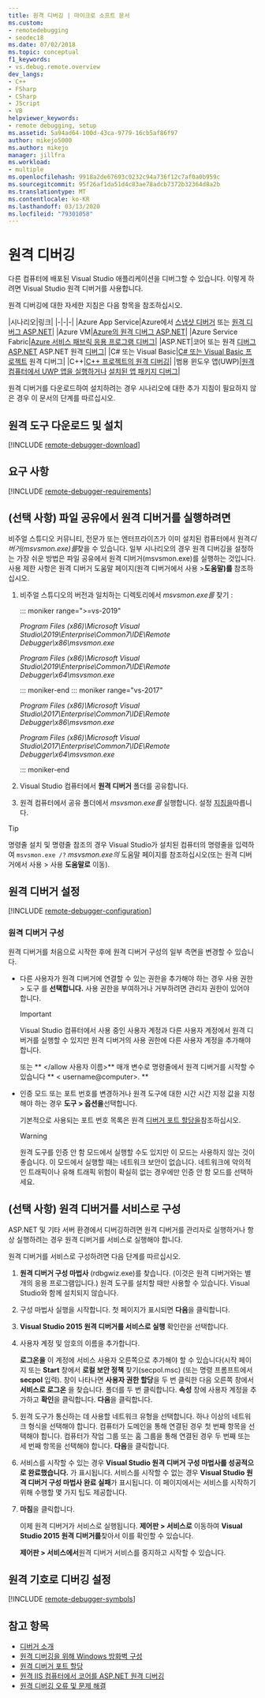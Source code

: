 ```yaml
---
title: 원격 디버깅 | 마이크로 소프트 문서
ms.custom:
- remotedebugging
- seodec18
ms.date: 07/02/2018
ms.topic: conceptual
f1_keywords:
- vs.debug.remote.overview
dev_langs:
- C++
- FSharp
- CSharp
- JScript
- VB
helpviewer_keywords:
- remote debugging, setup
ms.assetid: 5a94ad64-100d-43ca-9779-16cb5af86f97
author: mikejo5000
ms.author: mikejo
manager: jillfra
ms.workload:
- multiple
ms.openlocfilehash: 9918a2de67693c0232c94a736f12c7af0a0b959c
ms.sourcegitcommit: 95f26af1da51d4c83ae78adcb7372b32364d8a2b
ms.translationtype: MT
ms.contentlocale: ko-KR
ms.lasthandoff: 03/13/2020
ms.locfileid: "79301058"
---
```

# <a name="remote-debugging"></a>원격 디버깅
다른 컴퓨터에 배포된 Visual Studio 애플리케이션을 디버그할 수 있습니다. 이렇게 하려면 Visual Studio 원격 디버거를 사용합니다.

원격 디버깅에 대한 자세한 지침은 다음 항목을 참조하십시오.

|시나리오|링크|
|-|-|-|
|Azure App Service|Azure에서 [스냅샷 디버거](../debugger/debug-live-azure-applications.md) 또는 [원격 디버그 ASP.NET](../debugger/remote-debugging-azure.md)|
|Azure VM|[Azure의 원격 디버그 ASP.NET](../debugger/remote-debugging-azure.md)|
|Azure Service Fabric|[Azure 서비스 패브릭 응용 프로그램 디버그](/azure/service-fabric/service-fabric-debugging-your-application#debug-a-remote-service-fabric-application)|
|ASP.NET|코어 또는 원격 [디버그 ASP.NET](../debugger/remote-debugging-aspnet-on-a-remote-iis-7-5-computer.md) ASP.NET 원격 [디버그](../debugger/remote-debugging-aspnet-on-a-remote-iis-computer.md)|
|C# 또는 Visual Basic|[C# 또는 Visual Basic 프로젝트](../debugger/remote-debugging-csharp.md) 원격 디버그|
|C++|[C++ 프로젝트의 원격 디버깅](../debugger/remote-debugging-cpp.md)|
|범용 윈도우 앱(UWP)|[원격 컴퓨터에서 UWP 앱을 실행하거나](../debugger/run-windows-store-apps-on-a-remote-machine.md) [설치된 앱 패키지 디버그](../debugger/debug-installed-app-package.md)|

원격 디버거를 다운로드하여 설치하려는 경우 시나리오에 대한 추가 지침이 필요하지 않은 경우 이 문서의 단계를 따르십시오.

## <a name="download-and-install-the-remote-tools"></a>원격 도구 다운로드 및 설치

[!INCLUDE [remote-debugger-download](../debugger/includes/remote-debugger-download.md)]

## <a name="requirements"></a><a name="requirements_msvsmon"></a>요구 사항

[!INCLUDE [remote-debugger-requirements](../debugger/includes/remote-debugger-requirements.md)]

## <a name="optional-to-run-the-remote-debugger-from-a-file-share"></a><a name="fileshare_msvsmon"></a>(선택 사항) 파일 공유에서 원격 디버거를 실행하려면

비주얼 스튜디오 커뮤니티, 전문가 또는 엔터프라이즈가 이미 설치된 컴퓨터에서 원격*디버거(msvsmon.exe)를*찾을 수 있습니다. 일부 시나리오의 경우 원격 디버깅을 설정하는 가장 쉬운 방법은 파일 공유에서 원격 디버거(msvsmon.exe)를 실행하는 것입니다. 사용 제한 사항은 원격 디버거 도움말 페이지(원격 디버거에서 사용 >**도움말)를** 참조하십시오.

1. 비주얼 스튜디오의 버전과 일치하는 디렉토리에서 *msvsmon.exe를* 찾기 :

   ::: moniker range=">=vs-2019"

   *Program Files (x86)\Microsoft Visual Studio\2019\Enterprise\Common7\IDE\Remote Debugger\x86\msvsmon.exe*

   *Program Files (x86)\Microsoft Visual Studio\2019\Enterprise\Common7\IDE\Remote Debugger\x64\msvsmon.exe*

   ::: moniker-end
   ::: moniker range="vs-2017"

   *Program Files (x86)\Microsoft Visual Studio\2017\Enterprise\Common7\IDE\Remote Debugger\x86\msvsmon.exe*

   *Program Files (x86)\Microsoft Visual Studio\2017\Enterprise\Common7\IDE\Remote Debugger\x64\msvsmon.exe*

   ::: moniker-end

2. Visual Studio 컴퓨터에서 **원격 디버거** 폴더를 공유합니다.

3. 원격 컴퓨터에서 공유 폴더에서 *msvsmon.exe를* 실행합니다. 설정 [지침을](#bkmk_setup)따릅니다.

> [!TIP]
> 명령줄 설치 및 명령줄 참조의 경우 Visual Studio가 설치된 컴퓨터의 명령줄을 입력하여 ``msvsmon.exe /?`` *msvsmon.exe의* 도움말 페이지를 참조하십시오(또는 원격 디버거에서 사용 > 사용 **도움말로** 이동).

## <a name="set-up-the-remote-debugger"></a><a name="bkmk_setup"></a>원격 디버거 설정

[!INCLUDE [remote-debugger-configuration](../debugger/includes/remote-debugger-configuration.md)]

### <a name="configure-the-remote-debugger"></a><a name="configure_msvsmon"></a> 원격 디버거 구성
원격 디버거를 처음으로 시작한 후에 원격 디버거 구성의 일부 측면을 변경할 수 있습니다.

- 다른 사용자가 원격 디버거에 연결할 수 있는 권한을 추가해야 하는 경우 사용 권한 > 도구 를 **선택합니다.** 사용 권한을 부여하거나 거부하려면 관리자 권한이 있어야 합니다.

     > [!IMPORTANT]
     > Visual Studio 컴퓨터에서 사용 중인 사용자 계정과 다른 사용자 계정에서 원격 디버거를 실행할 수 있지만 원격 디버거의 사용 권한에 다른 사용자 계정을 추가해야 합니다.

     또는 ** \</allow 사용자 이름>** 매개 변수로 명령줄에서 원격 디버거를 시작할 수 있습니다 ** \< username@computer>. **

- 인증 모드 또는 포트 번호를 변경하거나 원격 도구에 대한 시간 시간 지정 값을 지정해야 하는 경우 **도구 > 옵션을**선택합니다.

     기본적으로 사용되는 포트 번호 목록은 원격 [디버거 포트 할당을](../debugger/remote-debugger-port-assignments.md)참조하십시오.

     > [!WARNING]
     > 원격 도구를 인증 안 함 모드에서 실행할 수도 있지만 이 모드는 사용하지 않는 것이 좋습니다. 이 모드에서 실행할 때는 네트워크 보안이 없습니다. 네트워크에 악의적인 트래픽이나 유해 트래픽 위험이 확실히 없는 경우에만 인증 안 함 모드를 선택하세요.

## <a name="optional-configure-the-remote-debugger-as-a-service"></a><a name="bkmk_configureService"></a>(선택 사항) 원격 디버거를 서비스로 구성
ASP.NET 및 기타 서버 환경에서 디버깅하려면 원격 디버거를 관리자로 실행하거나 항상 실행하려는 경우 원격 디버거를 서비스로 실행해야 합니다.

 원격 디버거를 서비스로 구성하려면 다음 단계를 따르십시오.

1. **원격 디버거 구성 마법사** (rdbgwiz.exe)를 찾습니다. (이것은 원격 디버거와는 별개의 응용 프로그램입니다.) 원격 도구를 설치할 때만 사용할 수 있습니다. Visual Studio와 함께 설치되지 않습니다.

2. 구성 마법사 실행을 시작합니다. 첫 페이지가 표시되면 **다음**을 클릭합니다.

3. **Visual Studio 2015 원격 디버거를 서비스로 실행** 확인란을 선택합니다.

4. 사용자 계정 및 암호의 이름을 추가합니다.

    **로그온을** 이 계정에 서비스 사용자 오른쪽으로 추가해야 할 수 있습니다(시작 페이지 또는 **Start** 창에서 **로컬 보안 정책** 찾기(secpol.msc) (또는 명령 프롬프트에서 **secpol** 입력). 창이 나타나면 **사용자 권한 할당**을 두 번 클릭한 다음 오른쪽 창에서 **서비스로 로그온** 을 찾습니다. 폴더를 두 번 클릭합니다. **속성** 창에 사용자 계정을 추가하고 **확인**을 클릭합니다. **다음**을 클릭합니다.

5. 원격 도구가 통신하는 데 사용할 네트워크 유형을 선택합니다. 하나 이상의 네트워크 형식을 선택해야 합니다. 컴퓨터가 도메인을 통해 연결된 경우 첫 번째 항목을 선택해야 합니다. 컴퓨터가 작업 그룹 또는 홈 그룹을 통해 연결된 경우 두 번째 또는 세 번째 항목을 선택해야 합니다. **다음**을 클릭합니다.

6. 서비스를 시작할 수 있는 경우 **Visual Studio 원격 디버거 구성 마법사를 성공적으로 완료했습니다.** 가 표시됩니다. 서비스를 시작할 수 없는 경우 **Visual Studio 원격 디버거 구성 마법사 완료 실패**가 표시됩니다. 이 페이지에서는 서비스를 시작하기 위해 수행할 몇 가지 팁도 제공합니다.

7. **마침**을 클릭합니다.

   이제 원격 디버거가 서비스로 실행됩니다. **제어판 > 서비스로** 이동하여 **Visual Studio 2015 원격 디버거를**찾아서 이를 확인할 수 있습니다.

   **제어판 > 서비스에서**원격 디버거 서비스를 중지하고 시작할 수 있습니다.

## <a name="set-up-debugging-with-remote-symbols"></a>원격 기호로 디버깅 설정

[!INCLUDE [remote-debugger-symbols](../debugger/includes/remote-debugger-symbols.md)]

## <a name="see-also"></a>참고 항목

- [디버거 소개](../debugger/debugger-feature-tour.md)
- [원격 디버깅을 위해 Windows 방화벽 구성](../debugger/configure-the-windows-firewall-for-remote-debugging.md)
- [원격 디버거 포트 할당](../debugger/remote-debugger-port-assignments.md)
- [원격 IIS 컴퓨터에서 코어를 ASP.NET 원격 디버깅](../debugger/remote-debugging-aspnet-on-a-remote-iis-computer.md)
- [원격 디버깅 오류 및 문제 해결](../debugger/remote-debugging-errors-and-troubleshooting.md)